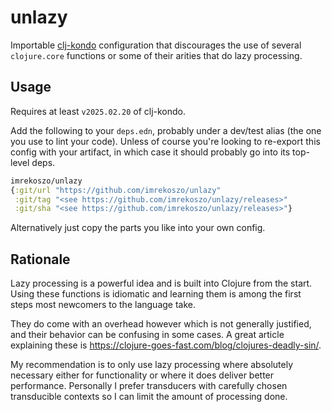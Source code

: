# unlazy

Importable [clj-kondo](https://github.com/clj-kondo/clj-kondo) configuration that discourages the use of several `clojure.core` functions or some of their arities that do lazy processing.

## Usage

Requires at least `v2025.02.20` of clj-kondo.

Add the following to your `deps.edn`, probably under a dev/test alias (the one you use to lint your code). Unless of course you're looking to re-export this config with your artifact, in which case it should probably go into its top-level deps.

```clojure
imrekoszo/unlazy
{:git/url "https://github.com/imrekoszo/unlazy"
 :git/tag "<see https://github.com/imrekoszo/unlazy/releases>"
 :git/sha "<see https://github.com/imrekoszo/unlazy/releases>"}
```

Alternatively just copy the parts you like into your own config.

## Rationale

Lazy processing is a powerful idea and is built into Clojure from the start. Using these functions is idiomatic and learning them is among the first steps most newcomers to the language take.

They do come with an overhead however which is not generally justified, and their behavior can be confusing in some cases. A great article explaining these is https://clojure-goes-fast.com/blog/clojures-deadly-sin/.

My recommendation is to only use lazy processing where absolutely necessary either for functionality or where it does deliver better performance. Personally I prefer transducers with carefully chosen transducible contexts so I can limit the amount of processing done.

